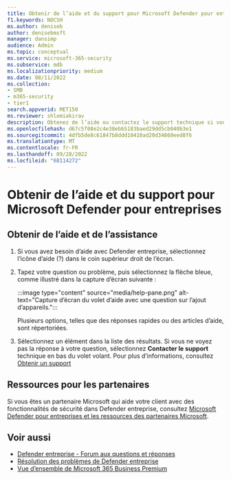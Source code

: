 ```yaml
---
title: Obtenir de l’aide et du support pour Microsoft Defender pour entreprises
f1.keywords: NOCSH
ms.author: deniseb
author: denisebmsft
manager: dansimp
audience: Admin
ms.topic: conceptual
ms.service: microsoft-365-security
ms.subservice: mdb
ms.localizationpriority: medium
ms.date: 08/11/2022
ms.collection:
- SMB
- m365-security
- tier1
search.appverid: MET150
ms.reviewer: shlomiakirav
description: Obtenez de l’aide ou contactez le support technique si vous rencontrez des problèmes avec Defender Entreprise.
ms.openlocfilehash: d67c5f08e2c4e38ebb5183baed29dd5cb040b3e1
ms.sourcegitcommit: 4dfb5de8c61847b8ddd10410ad20d34860eed8f6
ms.translationtype: MT
ms.contentlocale: fr-FR
ms.lasthandoff: 09/28/2022
ms.locfileid: "68114272"
---
```

# <a name="get-help-and-support-for-microsoft-defender-for-business"></a>Obtenir de l’aide et du support pour Microsoft Defender pour entreprises

## <a name="get-help-and-support"></a>Obtenir de l’aide et de l’assistance

1. Si vous avez besoin d’aide avec Defender entreprise, sélectionnez l’icône d’aide (?) dans le coin supérieur droit de l’écran. 

2. Tapez votre question ou problème, puis sélectionnez la flèche bleue, comme illustré dans la capture d’écran suivante : 

   :::image type="content" source="media/help-pane.png" alt-text="Capture d’écran du volet d’aide avec une question sur l’ajout d’appareils.":::

   Plusieurs options, telles que des réponses rapides ou des articles d’aide, sont répertoriées.

3. Sélectionnez un élément dans la liste des résultats. Si vous ne voyez pas la réponse à votre question, sélectionnez **Contacter le support** technique en bas du volet volant. Pour plus d’informations, consultez [Obtenir un support](../../admin/get-help-support.md)

## <a name="resources-for-partners"></a>Ressources pour les partenaires

Si vous êtes un partenaire Microsoft qui aide votre client avec des fonctionnalités de sécurité dans Defender entreprise, consultez [Microsoft Defender pour entreprises et les ressources des partenaires Microsoft](mdb-partners.md).

## <a name="see-also"></a>Voir aussi

- [Defender entreprise - Forum aux questions et réponses](mdb-faq.yml)
- [Résolution des problèmes de Defender entreprise](mdb-troubleshooting.yml) 
- [Vue d’ensemble de Microsoft 365 Business Premium](../../business-premium/index.md)